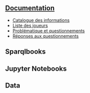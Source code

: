 ## [Documentation](https://github.com/enaxorb/esportplayers/tree/main/Documentation)
- [Catalogue des informations](https://github.com/enaxorb/esportplayers/blob/main/Documentation/Catalogue%20des%20informations.md)
- [Liste des joueurs](https://github.com/enaxorb/esportplayers/blob/main/Documentation/Listes%20de%20joueurs.md)
- [Problématique et questionnements](https://github.com/enaxorb/esportplayers/blob/main/Documentation/Problématique%20et%20questionnement.md)
- [Réponses aux questionnements](https://github.com/enaxorb/esportplayers/tree/main/Documentation/Réponses%20aux%20questionnements)
## Sparqlbooks
## Jupyter Notebooks
## Data